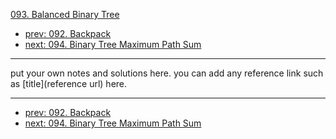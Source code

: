 [093. Balanced Binary Tree](http://www.lintcode.com/problem/balanced-binary-tree)

- [prev: 092. Backpack](092-backpack.md)
- [next: 094. Binary Tree Maximum Path Sum](094-binary-tree-maximum-path-sum.md)

---

put your own notes and solutions here.
you can add any reference link such as [title](reference url) here.

---

- [prev: 092. Backpack](092-backpack.md)
- [next: 094. Binary Tree Maximum Path Sum](094-binary-tree-maximum-path-sum.md)
